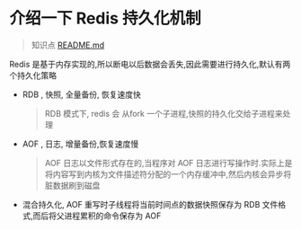 # 介绍一下 Redis 持久化机制

>  知识点   [README.md](../../13-persistence/02-Redis/050-Redis底层实现原理/040-Redis底层实现-持久化/README.md) 

Redis 是基于内存实现的,所以断电以后数据会丢失,因此需要进行持久化,默认有两个持久化策略

- RDB , 快照, 全量备份, 恢复速度快 

  > RDB 模式下, redis 会 从fork 一个子进程,快照的持久化交给子进程来处理

- AOF , 日志, 增量备份,恢复速度慢

  > AOF 日志以文件形式存在的,当程序对 AOF 日志进行写操作时.实际上是将内容写到内核为文件描述符分配的一个内存缓冲中,然后内核会异步将脏数据刷到磁盘

- 混合持久化, AOF 重写时子线程将当前时间点的数据快照保存为 RDB 文件格式,而后将父进程累积的命令保存为 AOF